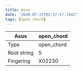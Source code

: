 ```yaml
---
title: Asus
date: "2020-07-23T02:37:57.744Z"
tags: [open_chord]
---
```


|Asus|open_chord|
|---|---|
|Type|open_chord|
|Root string|5|
|Fingering|X02230|

